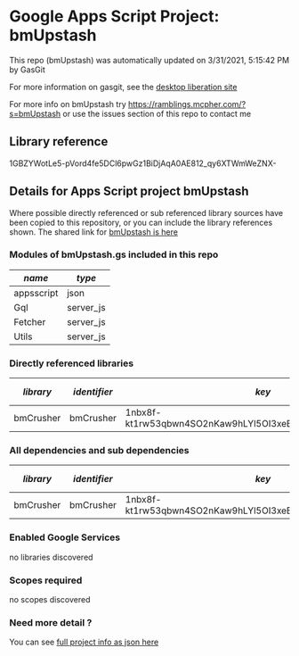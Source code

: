 # Google Apps Script Project: bmUpstash
This repo (bmUpstash) was automatically updated on 3/31/2021, 5:15:42 PM by GasGit

For more information on gasgit, see the [desktop liberation site](https://ramblings.mcpher.com/drive-sdk-and-github/migrategasgit/ "desktop liberation")

For more info on bmUpstash try https://ramblings.mcpher.com/?s=bmUpstash or use the issues section of this repo to contact me
## Library reference
1GBZYWotLe5-pVord4fe5DCl6pwGz1BiDjAqA0AE812_qy6XTWmWeZNX-


## Details for Apps Script project bmUpstash
Where possible directly referenced or sub referenced library sources have been copied to this repository, or you can include the library references shown. 
The shared link for [bmUpstash is here](https://script.google.com/d/1GBZYWotLe5-pVord4fe5DCl6pwGz1BiDjAqA0AE812_qy6XTWmWeZNX-/edit?usp=sharing "open in the GAS IDE")

### Modules of bmUpstash.gs included in this repo
*name*|*type*
--- | --- 
appsscript| json
Gql| server_js
Fetcher| server_js
Utils| server_js
### Directly referenced libraries
*library*|*identifier*|*key*|*version*|*dev mode*|*source*|
--- | --- | --- | --- | --- | --- 
bmCrusher| bmCrusher|1nbx8f-kt1rw53qbwn4SO2nKaw9hLYl5OI3xeBgkBC7bpEdWKIPBDkVG0|6|no|[here](libraries/bmCrusher "library source")
### All dependencies and sub dependencies
*library*|*identifier*|*key*|*version*|*dev mode*|*source*|
--- | --- | --- | --- | --- | --- 
bmCrusher| bmCrusher|1nbx8f-kt1rw53qbwn4SO2nKaw9hLYl5OI3xeBgkBC7bpEdWKIPBDkVG0|6|no|[here](libraries/bmCrusher "library source")
### Enabled Google Services
no libraries discovered
### Scopes required
no scopes discovered
### Need more detail ?
You can see [full project info as json here](info.json)
